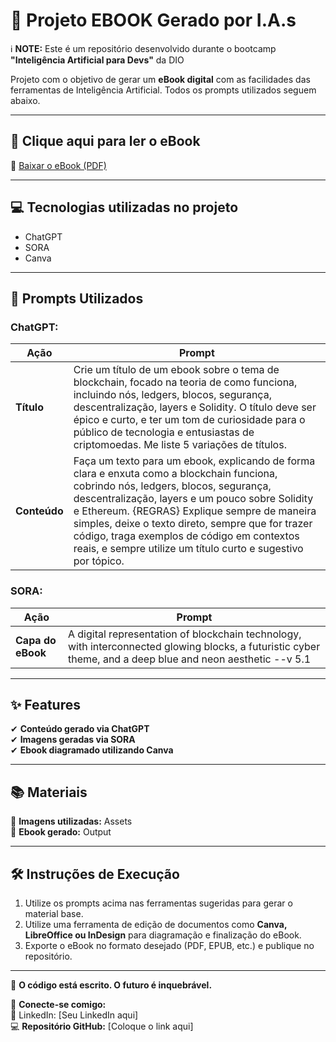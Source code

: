 # 🚀 Projeto EBOOK Gerado por I.A.s  

ℹ️ **NOTE:** Este é um repositório desenvolvido durante o bootcamp **"Inteligência Artificial para Devs"** da DIO  

Projeto com o objetivo de gerar um **eBook digital** com as facilidades das ferramentas de Inteligência Artificial. Todos os prompts utilizados seguem abaixo.  

---

## 📕 **Clique aqui para ler o eBook**  
📄 [Baixar o eBook (PDF)]([coloque_o_link_aqui](https://github.com/devlucasdeal/ebook-blockchain/blob/main/O%20C%C3%93DIGO%20DA%20ARQUITETURA%20INQUEBR%C3%81VEL.pdf))  

---

## 💻 **Tecnologias utilizadas no projeto**  

- ChatGPT  
- SORA  
- Canva  

---

## 🧠 **Prompts Utilizados**  

### **ChatGPT:**  
| Ação        | Prompt |
|------------|--------|
| **Título**  | Crie um título de um ebook sobre o tema de blockchain, focado na teoria de como funciona, incluindo nós, ledgers, blocos, segurança, descentralização, layers e Solidity. O título deve ser épico e curto, e ter um tom de curiosidade para o público de tecnologia e entusiastas de criptomoedas. Me liste 5 variações de títulos. |
| **Conteúdo**  | Faça um texto para um ebook, explicando de forma clara e enxuta como a blockchain funciona, cobrindo nós, ledgers, blocos, segurança, descentralização, layers e um pouco sobre Solidity e Ethereum. {REGRAS} Explique sempre de maneira simples, deixe o texto direto, sempre que for trazer código, traga exemplos de código em contextos reais, e sempre utilize um título curto e sugestivo por tópico. |

### **SORA:**  
| Ação        | Prompt |
|------------|--------|
| **Capa do eBook**  | A digital representation of blockchain technology, with interconnected glowing blocks, a futuristic cyber theme, and a deep blue and neon aesthetic --v 5.1 |

---

## ✨ **Features**  

✔ **Conteúdo gerado via ChatGPT**  
✔ **Imagens geradas via SORA**  
✔ **Ebook diagramado utilizando Canva**  

---

## 📚 **Materiais**  

📁 **Imagens utilizadas:** Assets  
📄 **Ebook gerado:** Output  

---

## 🛠️ **Instruções de Execução**  

1. Utilize os prompts acima nas ferramentas sugeridas para gerar o material base.  
2. Utilize uma ferramenta de edição de documentos como **Canva, LibreOffice ou InDesign** para diagramação e finalização do eBook.  
3. Exporte o eBook no formato desejado (PDF, EPUB, etc.) e publique no repositório.  

---

🚀 **O código está escrito. O futuro é inquebrável.**  

📌 **Conecte-se comigo:**  
🔗 LinkedIn: [Seu LinkedIn aqui]  
💻 **Repositório GitHub:** [Coloque o link aqui]  
